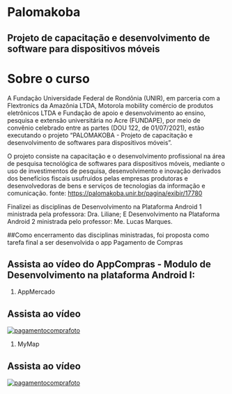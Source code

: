 # Palomakoba

## Projeto de capacitação e desenvolvimento de software para dispositivos móveis

# Sobre o curso
A Fundação Universidade Federal de Rondônia (UNIR), em parceria com a Flextronics da Amazônia LTDA, Motorola mobility comércio de produtos eletrônicos LTDA e Fundação de apoio e desenvolvimento ao ensino, pesquisa e extensão universitária no Acre (FUNDAPE), por meio de convênio celebrado entre as partes (DOU 122, de 01/07/2021), estão executando o projeto “PALOMAKOBA - Projeto de capacitação e desenvolvimento de softwares para dispositivos móveis”.

O projeto consiste na capacitação e o desenvolvimento profissional na área de pesquisa tecnológica de softwares para dispositivos móveis, mediante o uso de investimentos de pesquisa, desenvolvimento e inovação derivados dos benefícios fiscais usufruídos pelas empresas produtoras e desenvolvedoras de bens e serviços de tecnologias da informação e comunicação.
fonte: https://palomakoba.unir.br/pagina/exibir/17780


Finalizei as disciplinas de Desenvolvimento na Plataforma Android 1 ministrada pela professora: Dra. Liliane;
E Desenvolvimento na Plataforma Android 2 ministrada pelo professor: Me. Lucas Marques.

##Como encerramento das disciplinas ministradas, foi proposta como tarefa final a ser desenvolvida o app Pagamento de Compras

## Assista ao vídeo do AppCompras - Modulo de Desenvolvimento na plataforma Android I:

1) AppMercado
## Assista ao vídeo

[![pagamentocomprafoto](https://github.com/Jonathan2379/Resources/blob/main/fotoAppMercado.PNG)](https://www.youtube.com/watch?v=e2nM0fEMUgM)


1) MyMap
## Assista ao vídeo

[![pagamentocomprafoto](https://github.com/Jonathan2379/Resources/blob/main/fotoMyMap.PNG)](https://www.youtube.com/watch?v=PQuV48fo1kc)
